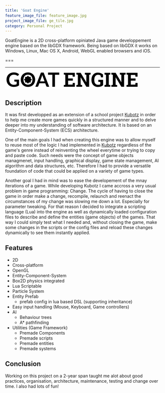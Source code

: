 ```yaml
---
title: 'Goat Engine'
feature_image_file: feature_image.jpg
project_image_file: ge_tile.jpg
category: Personal Project
---
```


GoatEngine is a 2D cross-platform opiniated Java game developpement engine based on the libGDX framework. Being based on libGDX it works on Windows, Linux, Mac OS X, Android, WebGL enabled browsers and iOS.

===

  
---
<!-- ![](https://user-images.githubusercontent.com/5913483/29291036-409ac418-8110-11e7-9576-216d2d838aa8.png) -->
![](ge_logo.png)


## Description
It was first developped as an extension of a school project [Kubotz](https://github.com/jwillp/kubotz) in order to help me create more games quickly in a structured manner and to delve deeper into my understanding of software architecture. It is based on an Entity-Component-System (ECS) architecture. 

One of the main goals I had when creating this engine was to allow myself to reuse most of the logic I had implemented in [Kubotz](https://github.com/jwillp/kubotz) regardless of the game's genre instead of reinventing the wheel everytime or trying to copy and paste code.
Such needs were the concept of game objects managmenet, input handling, graphical display, game state management, AI algorithm and data structures, etc.
Therefore I had to provide a versatile foundation of code that could be applied on a variety of game types. 

Another goal I had in mind was to ease the developement of the mnay iterations of a game. While developing Kubotz I came accross a very usual problem in game programming: Change. The cycle of having to close the game in order make a change, recompile, relaunch and reenact the circumstances of my change was slowing me down a lot. Especially for parameter tweaking. For that reason I decided to integrate a scripting language (Lua) into the engine as well as dynamically loaded configuration files to describe and define the entities (game objects) of the games. That way I could simply test what I needed and, without closing the game, make some changes in the scripts or the config files and reload these changes dynamically to see them instantly applied.

## Features
- 2D
- Cross-platform
- OpenGL
- Entity-Component-System
- Box2D physics integrated
- Lua Scriptable
- Particle System
- Entity Prefab
  - prefab config in lua based DSL (supporting inheritance)
- Easy input handling (Mouse, Keyboard, Game controllers)
- AI
  - Behaviour trees
  - A* pathfinding
- Utilities (Game Framework)
  - Premade Components
  - Premade scripts
  - Premade entities
  - Premade systems

## Conclusion
Working on this project on a 2-year span taught me alot about good practices, organisation, architecture, maintenance, testing and change over time. I also had lots of fun!
